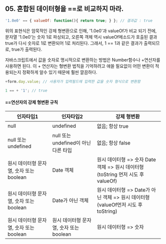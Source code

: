 ## 05. 혼합된 데이터형을 ==로 비교하지 마라.
```javascript
'1.0e0' == { valueOf: function(){ return true; } }; // 결과값 : true
```
위의 표현식은 암묵적인 강제 형변환으로 인해, '1.0e0'과 valueOf가 비교 되기 전에, 문자열 '1.0e0'는 숫자 1로 파싱되고,
오른쪽 객체 역시 valueOf메소드가 호출된 결과 true가 다시 숫자로 1로 변환되어 1로 처리된다. 그래서, 1 == 1과 같은 결과가 출력되므로, true가 출력된다.

자바스크립트에서 값을 숫자로 명시적으로 변환하는 방법은 Number함수나 +연산자를 사용하면 된다.
이 + 연산자는 형변환 법칙을 기억하려고 애쓸 필요없이 어떤 변환이 적용되는지 정확하게 알수 있기 때문에 훨씬 깔끔하다. 

```javascript
+form.day.value; // 사용자가 입력필드에 입력한 값을 숫자 형식으로 변환함 

1 == + '1'; // true
```

#### ==연산자의 강제 형변환 규칙
| 인자타입1 | 인자타입2 | 강제 형변환 |
| --- | --- | --- |
| null | undefined | 없음; 항상 true
| null 또는 undefined | null 또는 undefined이 아닌 다른 타입 | 없음; 항상 false |
| 원시 데이터형 문자열, 숫자 또는 boolean | Date 객체 | 원시 데이터형 => 숫자 Date 객체 => 원시 데이터형(toString 먼저 시도 후 valueOf) |
| 원시 데이터형 문자열, 숫자 또는 boolean | Date가 아닌 객체 | 원시 데이터형 => Date가 아닌 객체 => 원시 데이터형(valueOf먼저 시도 후 toString) |
| 원시 데이터형 문자열, 숫자 또는 boolean | 원시 데이터형 문자열, 숫자 또는 boolean  | 원시 데이터형 => 숫자 |



